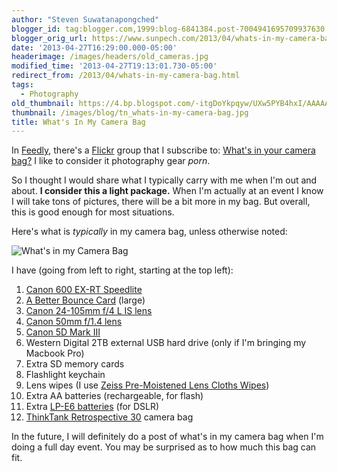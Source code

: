 ```yaml
---
author: "Steven Suwatanapongched"
blogger_id: tag:blogger.com,1999:blog-6841384.post-7004941695709937630
blogger_orig_url: https://www.sunpech.com/2013/04/whats-in-my-camera-bag.html
date: '2013-04-27T16:29:00.000-05:00'
headerimage: /images/headers/old_cameras.jpg
modified_time: '2013-04-27T19:13:01.730-05:00'
redirect_from: /2013/04/whats-in-my-camera-bag.html
tags:
  - Photography
old_thumbnail: https://4.bp.blogspot.com/-itgDoYkpqyw/UXw5PYB4hxI/AAAAAAABbvo/f3YFiG4A5XA/s800/IMG_20130427_134020.jpg
thumbnail: /images/blog/tn_whats-in-my-camera-bag.jpg
title: What's In My Camera Bag
---
```



In [Feedly](https://www.feedly.com), there's a [Flickr](https://www.flickr.com) group that I subscribe to: [What's in your camera bag?](https://www.flickr.com/groups/camerabag/pool/) I like to consider it photography gear *porn*.

So I thought I would share what I typically carry with me when I'm out and about. **I consider this a light package.** When I'm actually at an event I know I will take tons of pictures, there will be a bit more in my bag. But overall, this is good enough for most situations.

Here's what is *typically* in my camera bag, unless otherwise noted:

![What's in my Camera Bag](/images/blog/IMG_20130427_134020.jpg)

I have (going from left to right, starting at the top left):

1. [Canon 600 EX-RT Speedlite](https://www.amazon.com/gp/product/B007FH1KX2/ref=as_li_ss_tl?ie=UTF8&amp;camp=1789&amp;creative=390957&amp;creativeASIN=B007FH1KX2&amp;linkCode=as2&amp;tag=sunpech-20)
2. [A Better Bounce Card](https://abetterbouncecard.com/) (large)
3. [Canon 24-105mm f/4 L IS lens](https://www.amazon.com/gp/product/B000B84KAW/ref=as_li_ss_tl?ie=UTF8&amp;camp=1789&amp;creative=390957&amp;creativeASIN=B000B84KAW&amp;linkCode=as2&amp;tag=sunpech-20)
4. [Canon 50mm f/1.4 lens](https://www.amazon.com/gp/product/B00009XVCZ/ref=as_li_ss_tl?ie=UTF8&amp;camp=1789&amp;creative=390957&amp;creativeASIN=B00009XVCZ&amp;linkCode=as2&amp;tag=sunpech-20)
5. [Canon 5D Mark III](https://www.amazon.com/gp/product/B007FGYZFI/ref=as_li_ss_tl?ie=UTF8&amp;camp=1789&amp;creative=390957&amp;creativeASIN=B007FGYZFI&amp;linkCode=as2&amp;tag=sunpech-20)
6. Western Digital 2TB external USB hard drive (only if I'm bringing my Macbook Pro)
7. Extra SD memory cards
8. Flashlight keychain
9. Lens wipes (I use [Zeiss Pre-Moistened Lens Cloths Wipes](https://www.amazon.com/gp/product/B0030E4UIQ/ref=as_li_ss_tl?ie=UTF8&amp;camp=1789&amp;creative=390957&amp;creativeASIN=B0030E4UIQ&amp;linkCode=as2&amp;tag=sunpech-20))
10. Extra AA batteries (rechargeable, for flash)
11. Extra [LP-E6 batteries](https://www.amazon.com/gp/product/B005DEHVC8/ref=as_li_ss_tl?ie=UTF8&amp;camp=1789&amp;creative=390957&amp;creativeASIN=B005DEHVC8&amp;linkCode=as2&amp;tag=sunpech-20) (for DSLR)
12. [ThinkTank Retrospective 30](https://www.amazon.com/gp/product/B0039ZJ15I/ref=as_li_ss_tl?ie=UTF8&amp;camp=1789&amp;creative=390957&amp;creativeASIN=B0039ZJ15I&amp;linkCode=as2&amp;tag=sunpech-20) camera bag


In the future, I will definitely do a post of what's in my camera bag when I'm doing a full day event. You may be surprised as to how much this bag can fit.